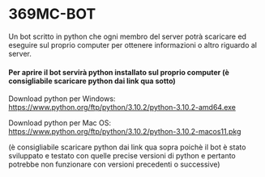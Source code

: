 # 369MC-BOT
Un bot scritto in python che ogni membro del server potrà scaricare ed eseguire sul proprio computer per ottenere informazioni o altro riguardo al server.


#### Per aprire il bot servirà python installato sul proprio computer (è consigliabile scaricare python dai link qua sotto)


Download python per Windows: https://www.python.org/ftp/python/3.10.2/python-3.10.2-amd64.exe

Download python per Mac OS: https://www.python.org/ftp/python/3.10.2/python-3.10.2-macos11.pkg


(è consigliabile scaricare python dai link qua sopra poichè il bot è stato sviluppato e testato con quelle precise versioni di python e pertanto potrebbe non funzionare con versioni precedenti o successive)
